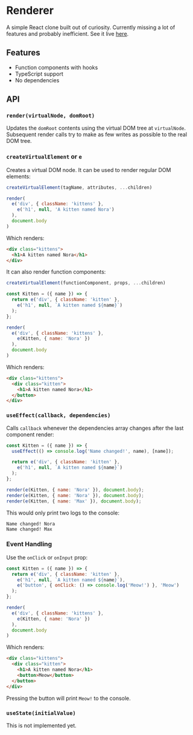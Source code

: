 # Renderer

A simple React clone built out of curiosity. Currently missing a lot of features
and probably inefficient. See it live [here](https://poker.mhluska.com).

## Features

- Function components with hooks
- TypeScript support
- No dependencies

## API

### `render(virtualNode, domRoot)`

Updates the `domRoot` contents using the virtual DOM tree at `virtualNode`.
Subsequent render calls try to make as few writes as possible to the real DOM
tree.

### `createVirtualElement` or `e`

Creates a virtual DOM node. It can be used to render regular DOM elements:

```js
createVirtualElement(tagName, attributes, ...children)
```

```js
render(
  e('div', { className: 'kittens' },
    e('h1', null, 'A kitten named Nora')
  ),
  document.body
)
```

Which renders:

```html
<div class="kittens">
  <h1>A kitten named Nora</h1>
</div>
```

It can also render function components:

```js
createVirtualElement(functionComponent, props, ...children)
```

```js
const Kitten = ({ name }) => {
  return e('div', { className: 'kitten' },
    e('h1', null, `A kitten named ${name}`)
  );
};

render(
  e('div', { className: 'kittens' },
    e(Kitten, { name: 'Nora' })
  ),
  document.body
)
```

Which renders:

```html
<div class="kittens">
  <div class="kitten">
    <h1>A kitten named Nora</h1>
  </button>
</div>
```

### `useEffect(callback, dependencies)`

Calls `callback` whenever the dependencies array changes after the last
component render:

```js
const Kitten = ({ name }) => {
  useEffect(() => console.log('Name changed!', name), [name]);

  return e('div', { className: 'kitten' },
    e('h1', null, `A kitten named ${name}`)
  );
};

render(e(Kitten, { name: 'Nora' }), document.body);
render(e(Kitten, { name: 'Nora' }), document.body);
render(e(Kitten, { name: 'Max' }), document.body);
```

This would only print two logs to the console:

```
Name changed! Nora
Name changed! Max
```

### Event Handling

Use the `onClick` or `onInput` prop:

```js
const Kitten = ({ name }) => {
  return e('div', { className: 'kitten' },
    e('h1', null, `A kitten named ${name}`),
    e('button', { onClick: () => console.log('Meow!') }, 'Meow')
  );
};

render(
  e('div', { className: 'kittens' },
    e(Kitten, { name: 'Nora' })
  ),
  document.body
)
```

Which renders:

```html
<div class="kittens">
  <div class="kitten">
    <h1>A kitten named Nora</h1>
    <button>Meow</button>
  </button>
</div>
```

Pressing the button will print `Meow!` to the console.

### `useState(initialValue)`

This is not implemented yet.
